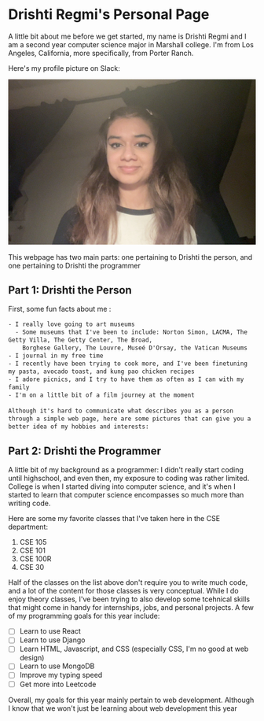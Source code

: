 # Drishti Regmi's Personal Page

A little bit about me before we get started, my name is Drishti Regmi and I am a second year computer 
science major in Marshall college. I'm from Los Angeles, California, more specifically, from Porter Ranch.  

Here's my profile picture on Slack:

![Picture of Drishti's Slack pfp](pic-for-personal-webpage/Drishti.jpeg)

This webpage has two main parts: one pertaining to Drishti the person, and one pertaining to Drishti the programmer

## Part 1: Drishti the Person 
  First, some fun facts about me :
  
    - I really love going to art museums
      - Some museums that I've been to include: Norton Simon, LACMA, The Getty Villa, The Getty Center, The Broad,
        Borghese Gallery, The Louvre, Museé D'Orsay, the Vatican Museums
    - I journal in my free time
    - I recently have been trying to cook more, and I've been finetuning my pasta, avocado toast, and kung pao chicken recipes
    - I adore picnics, and I try to have them as often as I can with my family
    - I'm on a little bit of a film journey at the moment

    Although it's hard to communicate what describes you as a person through a simple web page, here are some pictures that can give you a 
    better idea of my hobbies and interests:

## Part 2: Drishti the Programmer

A little bit of my background as a programmer: I didn't really start coding until highschool, and even then, my exposure to coding was rather 
limited. College is when I started diving into computer science, and it's when I started to learn that computer science encompasses so much more 
than writing code. 

Here are some my favorite classes that I've taken here in the CSE department:

  1. CSE 105
  2. CSE 101
  3. CSE 100R
  4. CSE 30

 Half of the classes on the list above don't require you to write much code, and a lot of the content for those classes is very conceptual. 
 While I do enjoy theory classes, I've been trying to also develop some tcehnical skills that might come in handy for internships, jobs, and
 personal projects. A few of my programming goals for this year include:

 - [ ] Learn to use React
 - [ ] Learn to use Django
 - [ ] Learn HTML, Javascript, and CSS (especially CSS, I'm no good at web design)
 - [ ] Learn to use MongoDB
 - [ ] Improve my typing speed
 - [ ] Get more into Leetcode

Overall, my goals for this year mainly pertain to web development. Although I know that we won't just be learning about web development this 
year 



    






